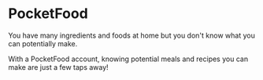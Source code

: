 # PocketFood
You have many ingredients and foods at home but you don't know what you can potentially make.

With a PocketFood account, knowing potential meals and recipes you can make are just a few taps away!


